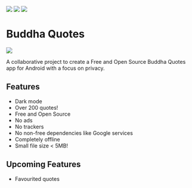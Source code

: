 <p>
  <img src="https://gitlab.com/bandev/buddha-quotes/badges/master/pipeline.svg"/>
<img src="https://img.shields.io/badge/Licence-GNU%20GPLv3-blue"/>
<img src="https://img.shields.io/badge/bandev%20guarantee-%E2%9C%93%20all-brightgreen"/>
</p>

# Buddha Quotes

![](https://gitlab.com/bandev/buddha-quotes/-/raw/master/app/src/main/res/mipmap-xxhdpi/ic_launcher_round.png)

A collaborative project to create a Free and Open Source Buddha Quotes app for Android with a focus on privacy.

## Features

- Dark mode
- Over 200 quotes!
- Free and Open Source
- No ads
- No trackers
- No non-free dependencies like Google services
- Completely offline
- Small file size < 5MB!

## Upcoming Features

- Favourited quotes
